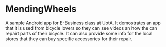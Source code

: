 # MendingWheels
A sample Android app for E-Business class at UotA. It demostrates an app that it is used from bicycle lovers so they can see videos an how the can repairt parts of their bicycle.
It can also provide some info for the local stores that they can buy specific accessories for their repair.
